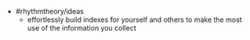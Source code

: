 - #rhythmtheory/ideas
	- effortlessly build indexes for yourself and others to make the most use of the information you collect